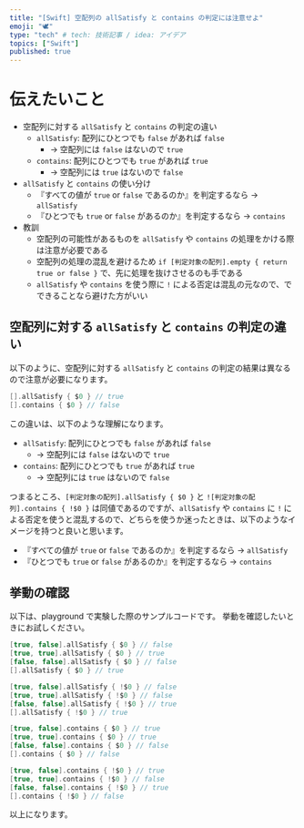 ```yaml
---
title: "[Swift] 空配列の allSatisfy と contains の判定には注意せよ"
emoji: "🕊"
type: "tech" # tech: 技術記事 / idea: アイデア
topics: ["Swift"]
published: true
---
```


# 伝えたいこと

- 空配列に対する `allSatisfy` と `contains` の判定の違い
  - `allSatisfy`: 配列にひとつでも `false` があれば `false`
    - -> 空配列には `false` はないので `true`
  - `contains`: 配列にひとつでも `true` があれば `true`
    - -> 空配列には `true` はないので `false`
- `allSatisfy` と `contains` の使い分け
  - 『すべての値が `true` or `false` であるのか』を判定するなら -> `allSatisfy`
  - 『ひとつでも `true` or `false` があるのか』を判定するなら -> `contains`
- 教訓
  - 空配列の可能性があるものを `allSatisfy` や `contains` の処理をかける際は注意が必要である
  - 空配列の処理の混乱を避けるため `if [判定対象の配列].empty { return true or false }` で、先に処理を抜けさせるのも手である
  - `allSatisfy` や `contains` を使う際に `!` による否定は混乱の元なので、でできることなら避けた方がいい

## 空配列に対する `allSatisfy` と `contains` の判定の違い

以下のように、空配列に対する `allSatisfy` と `contains` の判定の結果は異なるので注意が必要になります。

```swift
[].allSatisfy { $0 } // true
[].contains { $0 } // false
```

この違いは、以下のような理解になります。

- `allSatisfy`: 配列にひとつでも `false` があれば `false`
  - -> 空配列には `false` はないので `true`
- `contains`: 配列にひとつでも `true` があれば `true`
  - -> 空配列には `true` はないので `false`

つまるところ、`[判定対象の配列].allSatisfy { $0 }` と `![判定対象の配列].contains { !$0 }` は同値であるのですが、`allSatisfy` や `contains` に `!` による否定を使うと混乱するので、どちらを使うか迷ったときは、以下のようなイメージを持つと良いと思います。

- 『すべての値が `true` or `false` であるのか』を判定するなら -> `allSatisfy`
- 『ひとつでも `true` or `false` があるのか』を判定するなら -> `contains`

## 挙動の確認

以下は、playground で実験した際のサンプルコードです。
挙動を確認したいときにお試しください。

```swift
[true, false].allSatisfy { $0 } // false
[true, true].allSatisfy { $0 } // true
[false, false].allSatisfy { $0 } // false
[].allSatisfy { $0 } // true
```

```swift
[true, false].allSatisfy { !$0 } // false
[true, true].allSatisfy { !$0 } // false
[false, false].allSatisfy { !$0 } // true
[].allSatisfy { !$0 } // true
```

```swift
[true, false].contains { $0 } // true
[true, true].contains { $0 } // true
[false, false].contains { $0 } // false
[].contains { $0 } // false
```

```swift
[true, false].contains { !$0 } // true
[true, true].contains { !$0 } // false
[false, false].contains { !$0 } // true
[].contains { !$0 } // false
```

以上になります。